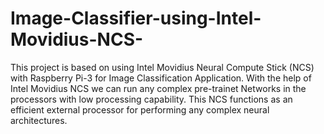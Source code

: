 # Image-Classifier-using-Intel-Movidius-NCS-
This project is based on using Intel Movidius Neural Compute Stick (NCS) with Raspberry Pi-3 for Image Classification Application.
With the help of Intel Movidius NCS we can run any complex pre-trainet Networks in the processors with low processing capability.
This NCS functions as an efficient external processor for performing any complex neural architectures.
